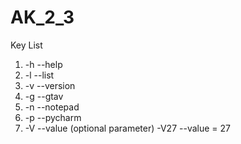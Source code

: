 # AK_2_3

Key List
1. -h --help
2. -l --list
3. -v --version
4. -g --gtav
5. -n --notepad
6. -p --pycharm
7. -V --value (optional parameter) -V27 --value = 27
